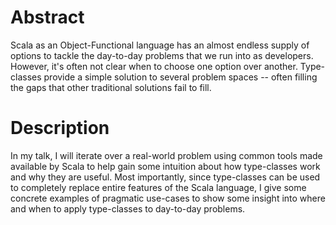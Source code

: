 # Abstract

Scala as an Object-Functional language has an almost endless supply of options
to tackle the day-to-day problems that we run into as developers. However, it's
often not clear when to choose one option over another. Type-classes provide a
simple solution to several problem spaces -- often filling the gaps that other
traditional solutions fail to fill.

# Description

In my talk, I will iterate over a real-world problem using common tools made
available by Scala to help gain some intuition about how type-classes work and
why they are useful. Most importantly, since type-classes can be used to
completely replace entire features of the Scala language, I give some concrete
examples of pragmatic use-cases to show some insight into where and when to
apply type-classes to day-to-day problems.
